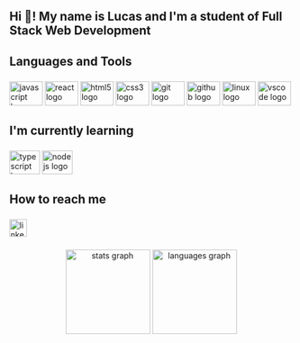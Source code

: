 <h2 align="left">Hi 👋! My name is Lucas and I'm a student of Full Stack Web Development</h2>

###

<h2 align="left">Languages and Tools</h2>

###

<div align="left">
  <img src="https://cdn.jsdelivr.net/gh/devicons/devicon/icons/javascript/javascript-plain.svg" height="43" width="59" alt="javascript logo"  />
  <img src="https://cdn.jsdelivr.net/gh/devicons/devicon/icons/react/react-original-wordmark.svg" height="43" width="59" alt="react logo"  />
  <img src="https://cdn.jsdelivr.net/gh/devicons/devicon/icons/html5/html5-plain-wordmark.svg" height="43" width="59" alt="html5 logo"  />
  <img src="https://cdn.jsdelivr.net/gh/devicons/devicon/icons/css3/css3-plain-wordmark.svg" height="43" width="59" alt="css3 logo"  />
  <img src="https://cdn.jsdelivr.net/gh/devicons/devicon/icons/git/git-original.svg" height="43" width="59" alt="git logo"  />
  <img src="https://cdn.jsdelivr.net/gh/devicons/devicon/icons/github/github-original.svg" height="43" width="59" alt="github logo"  />
  <img src="https://cdn.jsdelivr.net/gh/devicons/devicon/icons/linux/linux-original.svg" height="43" width="59" alt="linux logo"  />
  <img src="https://cdn.jsdelivr.net/gh/devicons/devicon/icons/vscode/vscode-original.svg" height="43" width="59" alt="vscode logo"  />
</div>

###

<h2 align="left">I'm currently learning</h2>

###

<div align="left">
  <img src="https://cdn.jsdelivr.net/gh/devicons/devicon/icons/typescript/typescript-plain.svg" height="42" width="54" alt="typescript logo"  />
  <img src="https://cdn.jsdelivr.net/gh/devicons/devicon/icons/nodejs/nodejs-original.svg" height="42" width="54" alt="nodejs logo"  />
</div>

###

<h2 align="left">How to reach me</h2>

###

<div align="left">
  <a href="https://www.linkedin.com/in/lucas-zuquetto-660421234/" target="_blank">
    <img src="https://img.shields.io/static/v1?message=LinkedIn&logo=linkedin&label=&color=0077B5&logoColor=white&labelColor=&style=for-the-badge" height="31" alt="linkedin logo"  />
  </a>
</div>

###

<div align="center">
  <img src="https://github-readme-stats.vercel.app/api?hide_title=false&hide_rank=true&show_icons=true&include_all_commits=true&count_private=true&disable_animations=false&theme=gotham&locale=en&hide_border=false&username=LucasZuquetto" height="150" alt="stats graph"  />
  <img src="https://github-readme-stats.vercel.app/api/top-langs?locale=en&hide_title=false&layout=compact&card_width=320&langs_count=5&theme=gotham&hide_border=false&username=LucasZuquetto" height="150" alt="languages graph"  />
</div>

###
